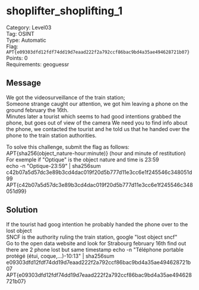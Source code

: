 # shoplifter_shoplifting_1

Category: Level03  
Tag: OSINT  
Type: Automatic  
Flag: `APT{e09303dfd12fdf74dd19d7eaad222f2a792ccf86bac9bd4a35ae494628721b07}`  
Points: 0  
Requirements: geoguessr  

## Message
We got the videosurveillance of the train station;  
Someone strange caught our attention, we got him leaving a phone on the ground february the 16th.  
Minutes later a tourist which seems to had good intentions grabbed the phone, but goes out of view of the camera
We need you to find info about the phone, we contacted the tourist and he told us that he handed over the phone to the train station authorities.  

To solve this challenge, submit the flag as follows: APT{sha256(object_nature-hour:minute)}  (hour and minute of restitution)
For exemple if "Optique" is the object nature and time is 23:59  
echo -n "Optique-23:59" | sha256sum  
c42b07a5d57dc3e89b3cd4dac019f20d5b777d11e3cc6e1f245546c348051d99  
APT{c42b07a5d57dc3e89b3cd4dac019f20d5b777d11e3cc6e1f245546c348051d99}  

## Solution
If the tourist had goog intention he probably handed the phone over to the lost object  
SNCF is the authority ruling the train station, google "lost object sncf"  
Go to the open data website and look for Strabourg february 16th find out there are 2 phone lost but same timestamp
echo -n "Téléphone portable protégé (étui, coque,…)-10:13" | sha256sum
e09303dfd12fdf74dd19d7eaad222f2a792ccf86bac9bd4a35ae494628721b07
APT{e09303dfd12fdf74dd19d7eaad222f2a792ccf86bac9bd4a35ae494628721b07}

